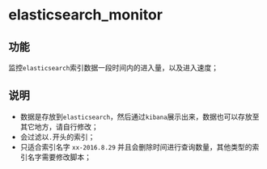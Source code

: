 # elasticsearch_monitor
## 功能
监控`elasticsearch`索引数据一段时间内的进入量，以及进入速度；
## 说明
* 数据是存放到`elasticsearch`，然后通过`kibana`展示出来，数据也可以存放至其它地方，请自行修改；
* 会过滤以`.`开头的索引；
* 只适合索引名字 `xx-2016.8.29` 并且会删除时间进行查询数量，其他类型的索引名字需要修改脚本；

